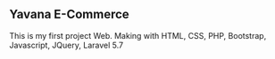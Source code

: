 Yavana E-Commerce
-----------------------------------------------------------------------------------------------------
This is my first project Web. Making with HTML, CSS, PHP, Bootstrap, Javascript, JQuery, Laravel 5.7
